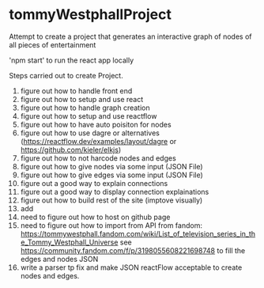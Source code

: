# tommyWestphallProject
Attempt to create a project that generates an interactive graph of nodes of all pieces of entertainment

'npm start' to run the react app locally


Steps carried out to create Project.

1) figure out how to handle front end
2) figure out how to setup and use react
3) figure out how to handle graph creation
4) figure out how to setup and use reactflow
5) figure out how to have auto poisiton for nodes
6) figure out how to use dagre or alternatives (https://reactflow.dev/examples/layout/dagre or https://github.com/kieler/elkjs)
7) figure out how to not harcode nodes and edges
8) figure out how to give nodes via some input (JSON File)
9) figure out how to give edges via some input (JSON File)
10) figure out a good way to explain connections
11) figure out a good way to display connection explainations
12) figure out how to build rest of the site (imptove visually)
13) add 
14) need to figure out how to host on github page
15) need to figure out how to import from API from fandom: https://tommywestphall.fandom.com/wiki/List_of_television_series_in_the_Tommy_Westphall_Universe  see https://community.fandom.com/f/p/3198055608221698748 to fill the edges and nodes JSON 
16) write a parser tp fix and make JSON reactFlow acceptable to create nodes and edges.
